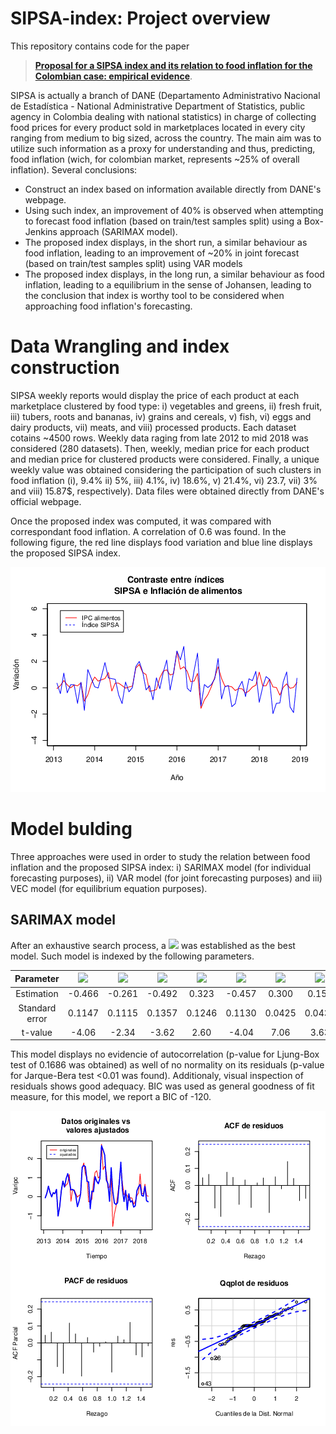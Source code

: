 # SIPSA-index: Project overview

This repository contains code for the paper 
> [**Proposal for a SIPSA index and its relation to food inflation for the Colombian case: empirical evidence**](https://revistas.usantotomas.edu.co/index.php/estadistica/article/view/5635/5549).

SIPSA is actually a branch of DANE (Departamento Administrativo Nacional de Estadística - National Administrative Department of Statistics, public agency in Colombia dealing with national statistics) in charge of collecting food prices for every product sold in marketplaces located in every city ranging from medium to big sized, across the country. The main aim was to utilize such information as a proxy for understanding and thus, predicting, food inflation (wich, for colombian market, represents ~25% of overall inflation). Several conclusions: 

- Construct an index based on information available directly from DANE's webpage. 
- Using such index, an improvement of 40% is observed when attempting to forecast food inflation (based on train/test samples split) using a Box-Jenkins approach (SARIMAX model). 
- The proposed index displays, in the short run, a similar behaviour as food inflation, leading to an improvement of ~20% in joint forecast (based on train/test samples split) using VAR models
- The proposed index displays, in the long run, a similar behaviour as food inflation, leading to a equilibrium in the sense of Johansen, leading to the conclusion that index is worthy tool to be considered when approaching food inflation's forecasting. 

# Data Wrangling and index construction 

SIPSA weekly reports would display the price of each product at each marketplace clustered by food type: i) vegetables and greens, ii) fresh fruit, iii) tubers, roots and bananas, iv) grains and cereals, v) fish, vi) eggs and dairy products, vii) meats, and viii) processed products. Each dataset cotains ~4500 rows. Weekly data raging from late 2012 to mid 2018 was considered (280 datasets). Then, weekly, median price for each product and median price for clustered products were considered. Finally, a unique weekly value was obtained considering the participation of such clusters in food inflation (i), 9.4% ii) 5%, iii) 4.1%, iv) 18.6%, v) 21.4%, vi) 23.7, vii) 3% and viii) 15.87$, respectively). Data files were obtained directly from DANE's official webpage.

Once the proposed index was computed, it was compared with correspondant food inflation. A correlation of 0.6 was found. In the following figure, the red line displays food variation and blue line displays the proposed SIPSA index. 

![Tux, the Linux mascot](/Images/ambas.png)

# Model bulding 

Three approaches were used in order to study the relation between food inflation and the proposed SIPSA index: i) SARIMAX model (for individual forecasting purposes), ii) VAR model (for joint forecasting purposes) and iii) VEC model (for equilibrium equation purposes). 


## SARIMAX model 

After an exhaustive search process, a <img src="https://render.githubusercontent.com/render/math?math=\text{SARIMAX}(10,1,13)\times (1,1,0)_{12}"> was established as the best model. Such model is indexed by the following parameters. 

| Parameter      | <img src="https://render.githubusercontent.com/render/math?math=\phi_1">  | <img src="https://render.githubusercontent.com/render/math?math=\phi_{10}">  | <img src="https://render.githubusercontent.com/render/math?math=\theta_1"> | <img src="https://render.githubusercontent.com/render/math?math=\phi_{13}"> | <img src="https://render.githubusercontent.com/render/math?math=\Phi_13">  | <img src="https://render.githubusercontent.com/render/math?math=\text{SIPSA}_t">  | <img src="https://render.githubusercontent.com/render/math?math=\text{SIPSA}_{t-1}"> |
| :------------: | :-------------: | :--------------: | :-------------: | :----------------: | :-----------: | :-------------------: | :----------------------: |
| Estimation     | -0\.466         | -0\.261          | -0\.492         | 0\.323             | -0\.457       | 0\.300                | 0\.157                   |
| Standard error | 0\.1147         | 0\.1115          | 0\.1357         | 0\.1246            | 0\.1130       | 0\.0425               | 0\.0434                  |
| t-value        | -4\.06          | -2\.34           | -3\.62          | 2\.60              | -4\.04        | 7\.06                 | 3\.63                    |

This model displays no evidencie of autocorrelation (p-value for Ljung-Box test of 0.1686 was obtained) as well of no normality on its residuals (p-value for Jarque-Bera test <0.01 was found). Additionaly, visual inspection of residuals shows good adequacy. BIC was used as general goodness of fit measure, for this model, we report a BIC of -120. 

![Tux, the Linux mascot](/Images/valarimax.png)



